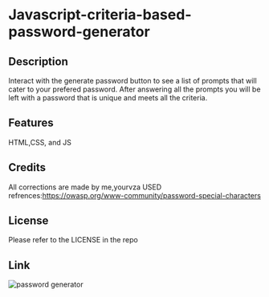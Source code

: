 # Javascript-criteria-based-password-generator

## Description
Interact with the generate password button to see a list of prompts that will cater to your prefered password. After answering all the prompts you will be left with a password that is unique and meets all the criteria.



## Features
HTML,CSS, and JS 


## Credits

All corrections are made by me,yourvza
USED refrences:https://owasp.org/www-community/password-special-characters

## License

Please refer to the LICENSE in the repo

## Link



![password generator](https://github.com/yourvza/Javascript-criteria-based-password-generator/assets/155742735/1d2384d0-830e-4f12-8192-abf05c55c4b6)
